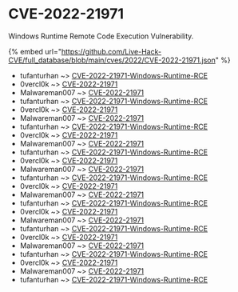 # CVE-2022-21971

Windows Runtime Remote Code Execution Vulnerability.

{% embed url="https://github.com/Live-Hack-CVE/full_database/blob/main/cves/2022/CVE-2022-21971.json" %}


* tufanturhan ~> [CVE-2022-21971-Windows-Runtime-RCE](https://www.alice-snow.ru/2022/database/cve-2022-21971/cve-2022-21971-windows-runtime-rce-tufanturhan)
* 0vercl0k ~> [CVE-2022-21971](https://www.alice-snow.ru/2022/database/cve-2022-21971/cve-2022-21971-0vercl0k)
* Malwareman007 ~> [CVE-2022-21971](https://www.alice-snow.ru/2022/database/cve-2022-21971/cve-2022-21971-malwareman007)
* tufanturhan ~> [CVE-2022-21971-Windows-Runtime-RCE](https://www.alice-snow.ru/2022/database/cve-2022-21971/cve-2022-21971-windows-runtime-rce-tufanturhan)
* 0vercl0k ~> [CVE-2022-21971](https://www.alice-snow.ru/2022/database/cve-2022-21971/cve-2022-21971-0vercl0k)
* Malwareman007 ~> [CVE-2022-21971](https://www.alice-snow.ru/2022/database/cve-2022-21971/cve-2022-21971-malwareman007)
* tufanturhan ~> [CVE-2022-21971-Windows-Runtime-RCE](https://www.alice-snow.ru/2022/database/cve-2022-21971/cve-2022-21971-windows-runtime-rce-tufanturhan)
* 0vercl0k ~> [CVE-2022-21971](https://www.alice-snow.ru/2022/database/cve-2022-21971/cve-2022-21971-0vercl0k)
* Malwareman007 ~> [CVE-2022-21971](https://www.alice-snow.ru/2022/database/cve-2022-21971/cve-2022-21971-malwareman007)
* tufanturhan ~> [CVE-2022-21971-Windows-Runtime-RCE](https://www.alice-snow.ru/2022/database/cve-2022-21971/cve-2022-21971-windows-runtime-rce-tufanturhan)
* 0vercl0k ~> [CVE-2022-21971](https://www.alice-snow.ru/2022/database/cve-2022-21971/cve-2022-21971-0vercl0k)
* Malwareman007 ~> [CVE-2022-21971](https://www.alice-snow.ru/2022/database/cve-2022-21971/cve-2022-21971-malwareman007)
* tufanturhan ~> [CVE-2022-21971-Windows-Runtime-RCE](https://www.alice-snow.ru/2022/database/cve-2022-21971/cve-2022-21971-windows-runtime-rce-tufanturhan)
* 0vercl0k ~> [CVE-2022-21971](https://www.alice-snow.ru/2022/database/cve-2022-21971/cve-2022-21971-0vercl0k)
* Malwareman007 ~> [CVE-2022-21971](https://www.alice-snow.ru/2022/database/cve-2022-21971/cve-2022-21971-malwareman007)
* tufanturhan ~> [CVE-2022-21971-Windows-Runtime-RCE](https://www.alice-snow.ru/2022/database/cve-2022-21971/cve-2022-21971-windows-runtime-rce-tufanturhan)
* 0vercl0k ~> [CVE-2022-21971](https://www.alice-snow.ru/2022/database/cve-2022-21971/cve-2022-21971-0vercl0k)
* Malwareman007 ~> [CVE-2022-21971](https://www.alice-snow.ru/2022/database/cve-2022-21971/cve-2022-21971-malwareman007)
* tufanturhan ~> [CVE-2022-21971-Windows-Runtime-RCE](https://www.alice-snow.ru/2022/database/cve-2022-21971/cve-2022-21971-windows-runtime-rce-tufanturhan)
* 0vercl0k ~> [CVE-2022-21971](https://www.alice-snow.ru/2022/database/cve-2022-21971/cve-2022-21971-0vercl0k)
* Malwareman007 ~> [CVE-2022-21971](https://www.alice-snow.ru/2022/database/cve-2022-21971/cve-2022-21971-malwareman007)
* tufanturhan ~> [CVE-2022-21971-Windows-Runtime-RCE](https://www.alice-snow.ru/2022/database/cve-2022-21971/cve-2022-21971-windows-runtime-rce-tufanturhan)
* 0vercl0k ~> [CVE-2022-21971](https://www.alice-snow.ru/2022/database/cve-2022-21971/cve-2022-21971-0vercl0k)
* Malwareman007 ~> [CVE-2022-21971](https://www.alice-snow.ru/2022/database/cve-2022-21971/cve-2022-21971-malwareman007)
* tufanturhan ~> [CVE-2022-21971-Windows-Runtime-RCE](https://www.alice-snow.ru/2022/database/cve-2022-21971/cve-2022-21971-windows-runtime-rce-tufanturhan)